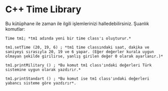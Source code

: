 # C++ Time Library

Bu kütüphane ile zaman ile ilgili işlemlerinizi halledebilirsiniz. 
Şuanlık komutlar:

`Time tm1; *tm1 adında yeni bir time class'ı oluşturur.*`

`tm1.setTime (20, 19, 6) ; *tm1 time classındaki saat, dakika ve saniyeyi sırasıyla 20, 19 ve 6 yapar. (Eğer değerler kurala uygun olmayan şekilde girilirse, yanlış girilen değer 0 olarak ayarlanır.)*`

`tm1.printMilitary () ; *Bu komut tm1 class'ındaki değerleri Türk sistemine uygun olarak yazdırır.*`

`tm1.printStandart () ; *Bu komut ise tm1 class'ındaki değerleri yabancı sisteme göre yazdırır*.`
